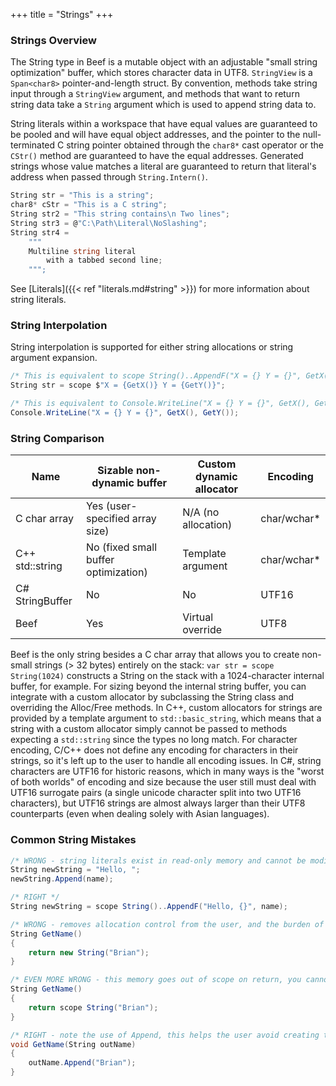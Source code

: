 +++
title = "Strings"
+++

### Strings Overview
The String type in Beef is a mutable object with an adjustable "small string optimization" buffer, which stores character data in UTF8. `StringView` is a `Span<char8>` pointer-and-length struct. By convention, methods take string input through a `StringView` argument, and methods that want to return string data take a `String` argument which is used to append string data to. 

String literals within a workspace that have equal values are guaranteed to be pooled and will have equal object addresses, and the pointer to the null-terminated C string pointer obtained through the `char8*` cast operator or the `CStr()` method are guaranteed to have the equal addresses. Generated strings whose value matches a literal are guaranteed to return that literal's address when passed through `String.Intern()`.

```C#
String str = "This is a string";
char8* cStr = "This is a C string";
String str2 = "This string contains\n Two lines";
String str3 = @"C:\Path\Literal\NoSlashing";
String str4 = 
	"""
	Multiline string literal
		with a tabbed second line;
	""";
```

See [Literals]({{< ref "literals.md#string" >}}) for more information about string literals.

### String Interpolation

String interpolation is supported for either string allocations or string argument expansion.

```C#
/* This is equivalent to scope String()..AppendF("X = {} Y = {}", GetX(), GetY()) */
String str = scope $"X = {GetX()} Y = {GetY()}";

/* This is equivalent to Console.WriteLine("X = {} Y = {}", GetX(), GetY()) */
Console.WriteLine("X = {} Y = {}", GetX(), GetY());
```

### String Comparison

|Name           |Sizable non-dynamic buffer           |Custom dynamic allocator|Encoding          |
|---------------|-------------------------------------|------------------------|------------------|
|C char array   | Yes (user-specified array size)     | N/A (no allocation)    | char/wchar*      |
|C++ std::string| No (fixed small buffer optimization)| Template argument      | char/wchar*      |
|C# StringBuffer| No                                  | No                     | UTF16            |
|Beef           | Yes                                 | Virtual override       | UTF8             |

Beef is the only string besides a C char array that allows you to create non-small strings (> 32 bytes) entirely on the stack: `var str = scope String(1024)` constructs a String on the stack with a 1024-character internal buffer, for example. For sizing beyond the internal string buffer, you can integrate with a custom allocator by subclassing the String class and overriding the Alloc/Free methods. In C++, custom allocators for strings are provided by a template argument to `std::basic_string`, which means that a string with a custom allocator simply cannot be passed to methods expecting a `std::string` since the types no long match. For character encoding, C/C++ does not define any encoding for characters in their strings, so it's left up to the user to handle all encoding issues. In C#, string characters are UTF16 for historic reasons, which in many ways is the "worst of both worlds" of encoding and size because the user still must deal with UTF16 surrogate pairs (a single unicode character split into two UTF16 characters), but UTF16 strings are almost always larger than their UTF8 counterparts (even when dealing solely with Asian languages).

### Common String Mistakes

```C#
/* WRONG - string literals exist in read-only memory and cannot be modified */
String newString = "Hello, ";
newString.Append(name);

/* RIGHT */
String newString = scope String()..AppendF("Hello, {}", name);
```

```C#
/* WRONG - removes allocation control from the user, and the burden of releasing this memory is placed on the caller */
String GetName()
{
	return new String("Brian");
}

/* EVEN MORE WRONG - this memory goes out of scope on return, you cannot pass stack-allocated memory back to the caller */
String GetName()
{
	return scope String("Brian");
}

/* RIGHT - note the use of Append, this helps the user avoid creating temporary strings that need to be concatenated later */
void GetName(String outName)
{
	outName.Append("Brian");
}

```
